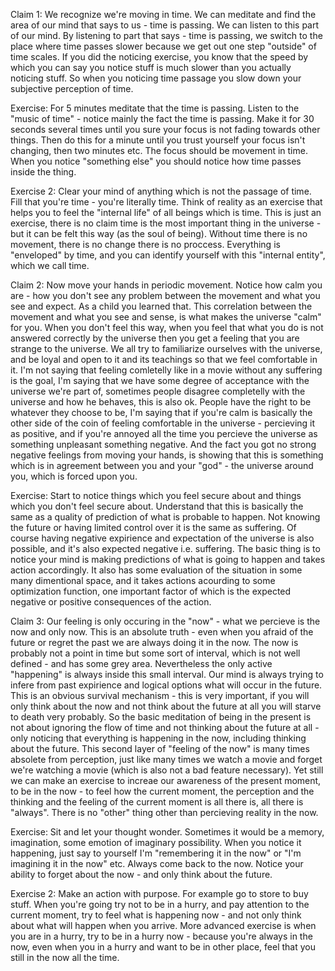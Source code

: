 Claim 1: We recognize we're moving in time. We can meditate and find the area of our mind that says to us - time is passing. We can listen to this part of our mind. By listening to part that says - time is passing, we switch to the place where time passes slower because we get out one step "outside" of time scales. If you did the noticing exercise, you know that the speed by which you can say you notice stuff is much slower than you actually noticing stuff. So when you noticing time passage you slow down your subjective perception of time.

Exercise: For 5 minutes meditate that the time is passing. Listen to the "music of time" - notice mainly the fact the time is passing. Make it for 30 seconds several times until you sure your focus is not fading towards other things. Then do this for a minute until you trust yourself your focus isn't changing, then two minutes etc. The focus should be movement in time. When you notice "something else" you should notice how time passes inside the thing. 

Exercise 2: Clear your mind of anything which is not the passage of time. Fill that you're time - you're literally time. Think of reality as an exercise that helps you to feel the "internal life" of all beings which is time. This is just an exercise, there is no claim time is the most important thing in the universe - but it can be felt this way (as the soul of being). Without time there is no movement, there is no change there is no proccess. Everything is "enveloped" by time, and you can identify yourself with this "internal entity", which we call time. 

Claim 2: Now move your hands in periodic movement. Notice how calm you are - how you don't see any problem between the movement and what you see and expect. As a child you learned that. This correlation between the movement and what you see and sense, is what makes the universe "calm" for you. When you don't feel this way, when you feel that what you do is not answered correctly by the universe then you get a feeling that you are strange to the universe. We all try to familiarize ourselves with the universe, and be loyal and open to it and its teachings so that we feel comfortable in it. I'm not saying that feeling comletelly like in a movie without any suffering is the goal, I'm saying that we have some degree of acceptance with the universe we're part of, sometimes people disagree completelly with the universe and how he behaves, this is also ok. People have the right to be whatever they choose to be, I'm saying that if you're calm is basically the other side of the coin of feeling comfortable in the universe - percieving it as positive, and if you're annoyed all the time you percieve the universe as something unpleasant something negative. And the fact you got no strong negative feelings from moving your hands, is showing that this is something which is in agreement between you and your "god" - the universe around you, which is forced upon you. 

Exercise: Start to notice things which you feel secure about and things which you don't feel secure about. Understand that this is basically the same as a quality of prediction of what is probable to happen. Not knowing the future or having limited control over it is the same as suffering. Of course having negative expirience and expectation of the universe is also possible, and it's also expected negative i.e. suffering. The basic thing is to notice your mind is making predictions of what is going to happen and takes action accordingly. It also has some evaluation of the situation in some many dimentional space, and it takes actions acourding to some optimization function, one important factor of which is the expected negative or positive consequences of the action.

Claim 3: Our feeling is only occuring in the "now" - what we percieve is the now and only now. This is an absolute truth - even when you afraid of the future or regret the past we are always doing it in the now. The now is probably not a point in time but some sort of interval, which is not well defined - and has some grey area. Nevertheless the only active "happening" is always inside this small interval. Our mind is always trying to infere from past expirience and logical options what will occur in the future. This is an obvious survival mechanism - this is very important, if you will only think about the now and not think about the future at all you will starve to death very probably. So the basic meditation of being in the present is not about ignoring the flow of time and not thinking about the future at all - only noticing that everything is happening in the now, including thinking about the future. This second layer of "feeling of the now" is many times absolete from perception, just like many times we watch a movie and forget we're watching a movie (which is also not a bad feature necessary). Yet still we can make an exercise to increae our awareness of the present moment, to be in the now - to feel how the current moment, the perception and the thinking and the feeling of the current moment is all there is, all there is "always". There is no "other" thing other than percieving reality in the now. 

Exercise: Sit and let your thought wonder. Sometimes it would be a memory, imagination, some emotion of imaginary possibility. When you notice it happening, just say to yourself I'm "remembering it in the now" or "I'm imagining it in the now" etc. Always come back to the now. Notice your ability to forget about the now - and only think about the future. 

Exercise 2: Make an action with purpose. For example go to store to buy stuff. When you're going try not to be in a hurry, and pay attention to the current moment, try to feel what is happening now - and not only think about what will happen when you arrive. More advanced exercise is when you are in a hurry, try to be in a hurry now - because you're always in the now, even when you in a hurry and want to be in other place, feel that you still in the now all the time. 
